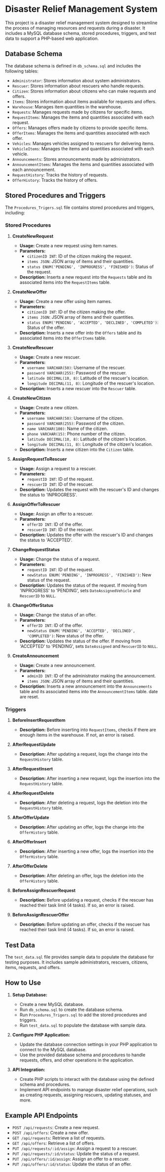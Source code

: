 # Disaster Relief Management System

This project is a disaster relief management system designed to streamline the process of managing resources and requests during a disaster. It includes a MySQL database schema, stored procedures, triggers, and test data to support a PHP-based web application.

## Database Schema

The database schema is defined in `db_schema.sql` and includes the following tables:

- `Administrator`: Stores information about system administrators.
- `Rescuer`: Stores information about rescuers who handle requests.
- `Citizen`: Stores information about citizens who can make requests and offers.
- `Items`: Stores information about items available for requests and offers.
- `Warehouse`: Manages item quantities in the warehouse.
- `Requests`: Manages requests made by citizens for specific items.
- `RequestItems`: Manages the items and quantities associated with each request.
- `Offers`: Manages offers made by citizens to provide specific items.
- `OfferItems`: Manages the items and quantities associated with each offer.
- `Vehicles`: Manages vehicles assigned to rescuers for delivering items.
- `VehicleItems`: Manages the items and quantities associated with each vehicle.
- `Announcements`: Stores announcements made by administrators.
- `AnnouncementItems`: Manages the items and quantities associated with each announcement.
- `RequestHistory`: Tracks the history of requests.
- `OfferHistory`: Tracks the history of offers.

## Stored Procedures and Triggers

The `Procedures_Trigers.sql` file contains stored procedures and triggers, including:

### Stored Procedures

1. **CreateNewRequest**
   - **Usage:** Create a new request using item names.
   - **Parameters:** 
     - `citizenID INT`: ID of the citizen making the request.
     - `items JSON`: JSON array of items and their quantities.
     - `status ENUM('PENDING', 'INPROGRESS', 'FINISHED')`: Status of the request.
   - **Description:** Inserts a new request into the `Requests` table and its associated items into the `RequestItems` table.

2. **CreateNewOffer**
   - **Usage:** Create a new offer using item names.
   - **Parameters:** 
     - `citizenID INT`: ID of the citizen making the offer.
     - `items JSON`: JSON array of items and their quantities.
     - `status ENUM('PENDING', 'ACCEPTED', 'DECLINED', 'COMPLETED')`: Status of the offer.
   - **Description:** Inserts a new offer into the `Offers` table and its associated items into the `OfferItems` table.

3. **CreateNewRescuer**
   - **Usage:** Create a new rescuer.
   - **Parameters:**
     - `username VARCHAR(50)`: Username of the rescuer.
     - `password VARCHAR(255)`: Password of the rescuer.
     - `latitude DECIMAL(10, 8)`: Latitude of the rescuer's location.
     - `longitude DECIMAL(11, 8)`: Longitude of the rescuer's location.
   - **Description:** Inserts a new rescuer into the `Rescuer` table.

4. **CreateNewCitizen**
   - **Usage:** Create a new citizen.
   - **Parameters:**
     - `username VARCHAR(50)`: Username of the citizen.
     - `password VARCHAR(255)`: Password of the citizen.
     - `name VARCHAR(100)`: Name of the citizen.
     - `phone VARCHAR(15)`: Phone number of the citizen.
     - `latitude DECIMAL(10, 8)`: Latitude of the citizen's location.
     - `longitude DECIMAL(11, 8)`: Longitude of the citizen's location.
   - **Description:** Inserts a new citizen into the `Citizen` table.

5. **AssignRequestToRescuer**
   - **Usage:** Assign a request to a rescuer.
   - **Parameters:**
     - `requestID INT`: ID of the request.
     - `rescuerID INT`: ID of the rescuer.
   - **Description:** Updates the request with the rescuer's ID and changes the status to 'INPROGRESS'.

6. **AssignOfferToRescuer**
   - **Usage:** Assign an offer to a rescuer.
   - **Parameters:**
     - `offerID INT`: ID of the offer.
     - `rescuerID INT`: ID of the rescuer.
   - **Description:** Updates the offer with the rescuer's ID and changes the status to 'ACCEPTED'.

7. **ChangeRequestStatus**
   - **Usage:** Change the status of a request.
   - **Parameters:**
     - `requestID INT`: ID of the request.
     - `newStatus ENUM('PENDING', 'INPROGRESS', 'FINISHED')`: New status of the request.
   - **Description:** Updates the status of the request. If moving from 'INPROGRESS' to 'PENDING', sets `DateAssignedVehicle` and `RescuerID` to `NULL`.

8. **ChangeOfferStatus**
   - **Usage:** Change the status of an offer.
   - **Parameters:**
     - `offerID INT`: ID of the offer.
     - `newStatus ENUM('PENDING', 'ACCEPTED', 'DECLINED', 'COMPLETED')`: New status of the offer.
   - **Description:** Updates the status of the offer. If moving from 'ACCEPTED' to 'PENDING', sets `DateAssigned` and `RescuerID` to `NULL`.

9. **CreateAnnouncement**
   - **Usage:** Create a new announcement.
   - **Parameters:**
     - `adminID INT`: ID of the administrator making the announcement.
     - `items JSON`: JSON array of items and their quantities.
   - **Description:** Inserts a new announcement into the `Announcements` table and its associated items into the `AnnouncementItems` table.
date are reset.

### Triggers

1. **BeforeInsertRequestItem**
   - **Description:** Before inserting into `RequestItems`, checks if there are enough items in the warehouse. If not, an error is raised.

2. **AfterRequestUpdate**
   - **Description:** After updating a request, logs the change into the `RequestHistory` table.

3. **AfterRequestInsert**
   - **Description:** After inserting a new request, logs the insertion into the `RequestHistory` table.

4. **AfterRequestDelete**
   - **Description:** After deleting a request, logs the deletion into the `RequestHistory` table.

5. **AfterOfferUpdate**
   - **Description:** After updating an offer, logs the change into the `OfferHistory` table.

6. **AfterOfferInsert**
   - **Description:** After inserting a new offer, logs the insertion into the `OfferHistory` table.

7. **AfterOfferDelete**
   - **Description:** After deleting an offer, logs the deletion into the `OfferHistory` table.

8. **BeforeAssignRescuerRequest**
   - **Description:** Before updating a request, checks if the rescuer has reached their task limit (4 tasks). If so, an error is raised.

9. **BeforeAssignRescuerOffer**
   - **Description:** Before updating an offer, checks if the rescuer has reached their task limit (4 tasks). If so, an error is raised.

## Test Data

The `test_data.sql` file provides sample data to populate the database for testing purposes. It includes sample administrators, rescuers, citizens, items, requests, and offers.

## How to Use

1. **Setup Database:**
   - Create a new MySQL database.
   - Run `db_schema.sql` to create the database schema.
   - Run `Procedures_Trigers.sql` to add the stored procedures and triggers.
   - Run `test_data.sql` to populate the database with sample data.

2. **Configure PHP Application:**
   - Update the database connection settings in your PHP application to connect to the MySQL database.
   - Use the provided database schema and procedures to handle requests, offers, and other operations in the application.

3. **API Integration:**
   - Create PHP scripts to interact with the database using the defined schema and procedures.
   - Implement API endpoints to manage disaster relief operations, such as creating requests, assigning rescuers, updating statuses, and more.

## Example API Endpoints

- `POST /api/requests`: Create a new request.
- `POST /api/offers`: Create a new offer.
- `GET /api/requests`: Retrieve a list of requests.
- `GET /api/offers`: Retrieve a list of offers.
- `PUT /api/requests/:id/assign`: Assign a request to a rescuer.
- `PUT /api/requests/:id/status`: Update the status of a request.
- `PUT /api/offers/:id/assign`: Assign an offer to a rescuer.
- `PUT /api/offers/:id/status`: Update the status of an offer.